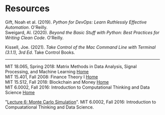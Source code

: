 # Resources


Gift, Noah et al. (2019). _Python for DevOps: Learn Ruthlessly Effective Automation_. O'Reilly.<br>
Sweigard, Al. (2020). _Beyond the Basic Stuff with Python: Best Practices for Writing Clean Code_. O'Reilly.<br>

Kissell, Joe. (2021). _Take Control of the Mac Command Line with Terminal (3.1.1), 3rd Ed_. Take Control Books.<br>

---

MIT 18.065, Spring 2018: Matrix Methods in Data Analysis, Signal Processing, and Machine Learning [Home](https://ocw.mit.edu/courses/mathematics/18-065-matrix-methods-in-data-analysis-signal-processing-and-machine-learning-spring-2018/)<br>
MIT 15.401, Fall 2008: Finance Theory I [Home](https://ocw.mit.edu/courses/sloan-school-of-management/15-401-finance-theory-i-fall-2008/)<br>
MIT 15.S12, Fall 2018: Blockchain and Money [Home](https://ocw.mit.edu/courses/sloan-school-of-management/15-s12-blockchain-and-money-fall-2018/)<br>
MIT 6.0002, Fall 2016: Introduction to Computational Thinking and Data Science [Home](https://ocw.mit.edu/courses/electrical-engineering-and-computer-science/6-0002-introduction-to-computational-thinking-and-data-science-fall-2016/)<br>

"[Lecture 6: Monte Carlo Simulation](https://www.youtube.com/watch?v=OgO1gpXSUzU&t=3s)". MIT 6.0002, Fall 2016: Introduction to Compuatational Thinking and Data Science.<br>
